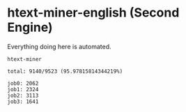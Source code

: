 # htext-miner-english (Second Engine)

Everything doing here is automated.

```
htext-miner

total: 9140/9523 (95.97815814344219%)

job0: 2062
job1: 2324
job2: 3113
job3: 1641
```